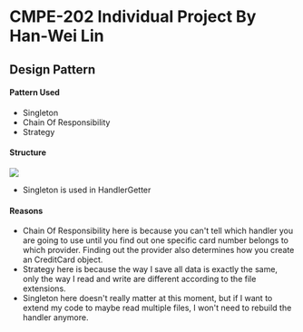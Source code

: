 # CMPE-202 Individual Project By Han-Wei Lin
## Design Pattern
#### Pattern Used
- Singleton
- Chain Of Responsibility
- Strategy

#### Structure
![](https://www.lucidchart.com/publicSegments/view/f87b279b-5960-4429-9ca9-a4b0444f0739/image.jpeg)
- Singleton is used in HandlerGetter

#### Reasons
- Chain Of Responsibility here is because you can't tell which handler you are going to use until you find out one specific card number belongs to which provider.
Finding out the provider also determines how you create an CreditCard object.
- Strategy here is because the way I save all data is exactly the same, only the way I read and write are different according to the file extensions.
- Singleton here doesn't really matter at this moment, but if I want to extend my code to maybe read multiple files, I won't need to rebuild the handler anymore.